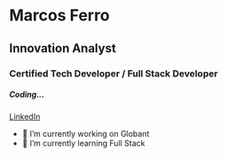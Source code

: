 # Marcos Ferro
## Innovation Analyst
### Certified Tech Developer / Full Stack Developer
##### Coding...

[LinkedIn](https://www.linkedin.com/in/marcos-ferro-baya-609453164/)

- 🔭 I’m currently working on Globant
- 🌱 I’m currently learning Full Stack


<!--
**marcossferro/marcossferro** is a ✨ _special_ ✨ repository because its `README.md` (this file) appears on your GitHub profile.

Here are some ideas to get you started:
- 👯 I’m looking to collaborate on ...
- 🤔 I’m looking for help with ...
- 💬 Ask me about ...
- 📫 How to reach me: ...
- 😄 Pronouns: ...
- ⚡ Fun fact: ...
-->
